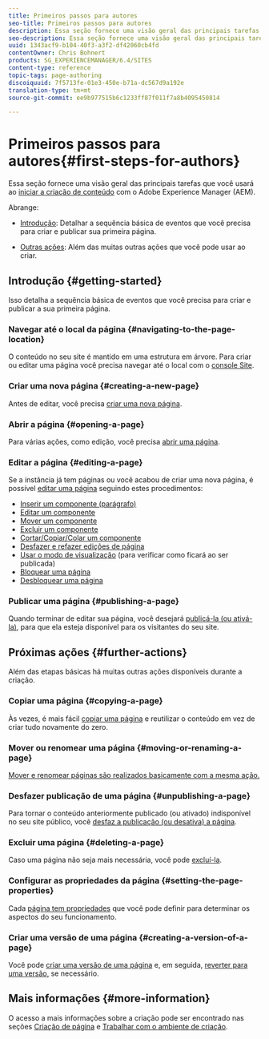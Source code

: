 ```yaml
---
title: Primeiros passos para autores
seo-title: Primeiros passos para autores
description: Essa seção fornece uma visão geral das principais tarefas que você usará ao iniciar a criação de conteúdo com o Adobe Experience Manager (AEM).
seo-description: Essa seção fornece uma visão geral das principais tarefas que você usará ao iniciar a criação de conteúdo com o Adobe Experience Manager (AEM).
uuid: 1343acf9-b104-40f3-a3f2-df42060cb4fd
contentOwner: Chris Bohnert
products: SG_EXPERIENCEMANAGER/6.4/SITES
content-type: reference
topic-tags: page-authoring
discoiquuid: 7f5713fe-01e3-450e-b71a-dc567d9a192e
translation-type: tm+mt
source-git-commit: ee9b977515b6c1233ff87f011f7a8b4095450814

---
```



# Primeiros passos para autores{#first-steps-for-authors}

Essa seção fornece uma visão geral das principais tarefas que você usará ao [iniciar a criação de conteúdo](/help/sites-authoring/author.md#concept-of-authoring-and-publishing) com o Adobe Experience Manager (AEM).

Abrange:

* [Introdução](#getting-started): Detalhar a sequência básica de eventos que você precisa para criar e publicar sua primeira página.

* [Outras ações](#further-actions): Além das muitas outras ações que você pode usar ao criar.

## Introdução {#getting-started}

Isso detalha a sequência básica de eventos que você precisa para criar e publicar a sua primeira página.

### Navegar até o local da página {#navigating-to-the-page-location}

O conteúdo no seu site é mantido em uma estrutura em árvore. Para criar ou editar uma página você precisa navegar até o local com o [console Site](/help/sites-classic-ui-authoring/author-env-basic-handling.md#navigating-with-the-websites-console).

### Criar uma nova página {#creating-a-new-page}

Antes de editar, você precisa [criar uma nova página](/help/sites-classic-ui-authoring/classic-page-author-manage-pages.md#creating-a-new-page).

### Abrir a página {#opening-a-page}

Para várias ações, como edição, você precisa [abrir uma página](/help/sites-classic-ui-authoring/classic-page-author-manage-pages.md#opening-a-page-for-editing).

### Editar a página {#editing-a-page}

Se a instância já tem páginas ou você acabou de criar uma nova página, é possível [editar uma página](/help/sites-classic-ui-authoring/classic-page-author-edit-content.md) seguindo estes procedimentos:

* [Inserir um componente (parágrafo)](/help/sites-classic-ui-authoring/classic-page-author-edit-content.md#inserting-a-component)
* [Editar um componente](/help/sites-classic-ui-authoring/classic-page-author-edit-content.md#editing-a-component-content-and-properties)
* [Mover um componente](/help/sites-classic-ui-authoring/classic-page-author-edit-content.md#moving-a-component)
* [Excluir um componente](/help/sites-classic-ui-authoring/classic-page-author-edit-content.md#deleting-a-component)
* [Cortar/Copiar/Colar um componente](/help/sites-classic-ui-authoring/classic-page-author-edit-content.md#cut-copy-paste-a-component)
* [Desfazer e refazer edições de página](/help/sites-classic-ui-authoring/classic-page-author-edit-content.md#undoing-and-redoing-page-edits)
* [Usar o modo de visualização](/help/sites-classic-ui-authoring/classic-page-author-edit-content.md#previewing-pages) (para verificar como ficará ao ser publicada)
* [Bloquear uma página ](/help/sites-classic-ui-authoring/classic-page-author-edit-content.md#locking-a-page)
* [Desbloquear uma página](/help/sites-classic-ui-authoring/classic-page-author-edit-content.md#unlocking-a-page)

### Publicar uma página {#publishing-a-page}

Quando terminar de editar sua página, você desejará [publicá-la (ou ativá-la)](/help/sites-classic-ui-authoring/classic-page-author-publish-pages.md#main-pars-title-10), para que ela esteja disponível para os visitantes do seu site.

## Próximas ações {#further-actions}

Além das etapas básicas há muitas outras ações disponíveis durante a criação.

### Copiar uma página {#copying-a-page}

Às vezes, é mais fácil [copiar uma página](/help/sites-classic-ui-authoring/classic-page-author-manage-pages.md#copying-and-pasting-a-page) e reutilizar o conteúdo em vez de criar tudo novamente do zero.

### Mover ou renomear uma página {#moving-or-renaming-a-page}

[Mover e renomear páginas são realizados basicamente com a mesma ação.](/help/sites-classic-ui-authoring/classic-page-author-manage-pages.md#moving-or-renaming-page)

### Desfazer publicação de uma página {#unpublishing-a-page}

Para tornar o conteúdo anteriormente publicado (ou ativado) indisponível no seu site público, você [desfaz a publicação (ou desativa) a página](/help/sites-classic-ui-authoring/classic-page-author-publish-pages.md#unpublishing-a-page).

### Excluir uma página {#deleting-a-page}

Caso uma página não seja mais necessária, você pode [excluí-la](/help/sites-classic-ui-authoring/classic-page-author-manage-pages.md#deleting-a-page).

### Configurar as propriedades da página {#setting-the-page-properties}

Cada [página tem propriedades](/help/sites-classic-ui-authoring/classic-page-author-edit-page-properties.md) que você pode definir para determinar os aspectos do seu funcionamento.

### Criar uma versão de uma página {#creating-a-version-of-a-page}

Você pode [criar uma versão de uma página](/help/sites-classic-ui-authoring/classic-page-author-work-with-versions.md#creating-a-new-version) e, em seguida, [reverter para uma versão,](/help/sites-classic-ui-authoring/classic-page-author-work-with-versions.md#restoring-a-page-version-from-sidekick) se necessário.

## Mais informações {#more-information}

O acesso a mais informações sobre a criação pode ser encontrado nas seções [Criação de página](/help/sites-classic-ui-authoring/classic-page-author.md) e [Trabalhar com o ambiente de criação](/help/sites-classic-ui-authoring/author-env.md).
